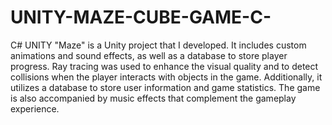 # UNITY-MAZE-CUBE-GAME-C-
C# UNITY 
"Maze" is a Unity project that I developed. It includes custom animations and sound
effects, as well as a database to store player progress. Ray tracing was used to enhance
the visual quality and to detect collisions when the player interacts with objects in the
game. Additionally, it utilizes a database to store user information and game statistics. The
game is also accompanied by music effects that complement the gameplay experience.
